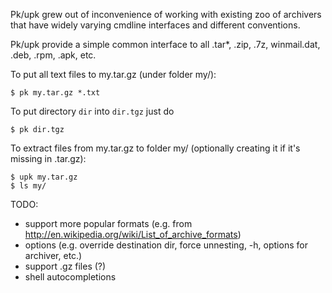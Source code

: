 Pk/upk grew out of inconvenience of working with existing zoo of archivers
that have widely varying cmdline interfaces and different conventions.

Pk/upk provide a simple common interface to all .tar\*, .zip, .7z, winmail.dat,
.deb, .rpm, .apk, etc.

To put all text files to my.tar.gz (under folder my/):
```
$ pk my.tar.gz *.txt
```
To put directory `dir` into `dir.tgz` just do
```
$ pk dir.tgz
```

To extract files from my.tar.gz to folder my/ (optionally creating it
if it's missing in .tar.gz):
```
$ upk my.tar.gz
$ ls my/
```

TODO:
* support more popular formats (e.g. from http://en.wikipedia.org/wiki/List_of_archive_formats)
* options (e.g. override destination dir, force unnesting, -h, options for archiver, etc.)
* support .gz files (?)
* shell autocompletions

